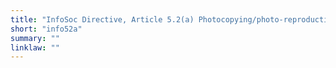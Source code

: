 ```yaml
---
title: "InfoSoc Directive, Article 5.2(a) Photocopying/photo-reproduction"
short: "info52a"
summary: ""
linklaw: ""
---
```

